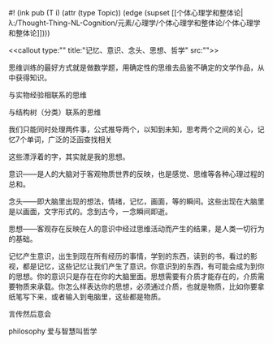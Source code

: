 #! (ink pub (T i) (attr (type Topic)) (edge (supset [[个体心理学和整体论|λ:/Thought-Thing-NL-Cognition/元素/心理学/个体心理学和整体论/个体心理学和整体论]])))


<<callout type:"" title:"记忆、意识、念头、思想、哲学" src:"">>



思维训练的最好方式就是做数学题，用确定性的思维去品鉴不确定的文学作品，从中获得知识。


与实物经验相联系的思维

与结构树（分类）联系的思维


我们只能同时处理两件事，公式推导两个，以知到未知，思考两个之间的关心，记忆7个单词，广泛的泛函查找相关


这些漂浮着的字，其实就是我的思想。

  

意识——是人的大脑对于客观物质世界的反映，也是感觉、思维等各种心理过程的总和。

  

念头——即大脑里出现的想法，情绪，记忆，画面，等的瞬间。这些出现在大脑里是以画面，文字形式的。念到古今，一念瞬间即逝。

  

思想——客观存在反映在人的意识中经过思维活动而产生的结果，是人类一切行为的基础。

  

记忆产生意识，出生到现在所有经历的事情，学到的东西，读到的书，看过的影视，都是记忆，这些记忆让我们产生了意识。你意识到的东西，有可能会成为到你的思想。你的意识只是存在在你的大脑里面。思想需要有介质才能存在的，介质需要物质来承载。你怎么样表达你的思想，必须通过介质，也就是物质，比如你要拿纸笔写下来，或者输入到电脑里，这些都是物质。

  

  

言传然后意会

  

philosophy 爱与智慧叫哲学